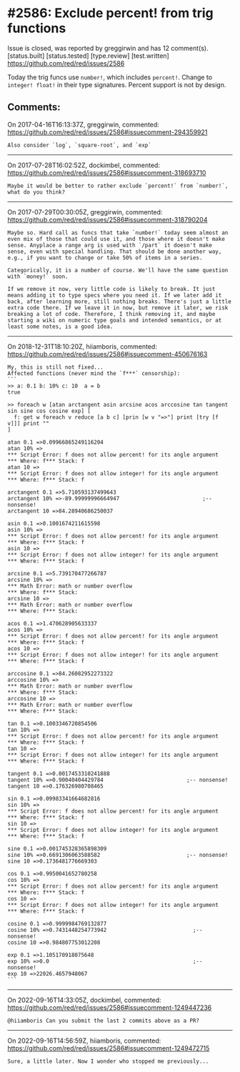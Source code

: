 
#2586: Exclude percent! from trig functions
================================================================================
Issue is closed, was reported by greggirwin and has 12 comment(s).
[status.built] [status.tested] [type.review] [test.written]
<https://github.com/red/red/issues/2586>

Today the trig funcs use `number!`, which includes `percent!`. Change to `integer! float!` in their type signatures. Percent support is not by design.


Comments:
--------------------------------------------------------------------------------

On 2017-04-16T16:13:37Z, greggirwin, commented:
<https://github.com/red/red/issues/2586#issuecomment-294359921>

    Also consider `log`, `square-root`, and `exp`

--------------------------------------------------------------------------------

On 2017-07-28T16:02:52Z, dockimbel, commented:
<https://github.com/red/red/issues/2586#issuecomment-318693710>

    Maybe it would be better to rather exclude `percent!` from `number!`, what do you think?

--------------------------------------------------------------------------------

On 2017-07-29T00:30:05Z, greggirwin, commented:
<https://github.com/red/red/issues/2586#issuecomment-318790204>

    Maybe so. Hard call as funcs that take `number!` today seem almost an even mix of those that could use it, and those where it doesn't make sense. Anyplace a range arg is used with `/part` it doesn't make sense, even with special handling. That should be done another way, e.g., if you want to change or take 50% of items in a series.
    
    Categorically, it is a number of course. We'll have the same question with `money!` soon. 
    
    If we remove it now, very little code is likely to break. It just means adding it to type specs where you need it. If we later add it back, after learning more, still nothing breaks. There's just a little extra code there. If we leave it in now, but remove it later, we risk breaking a lot of code. Therefore, I think removing it, and maybe starting a wiki on numeric type goals and intended semantics, or at least some notes, is a good idea.

--------------------------------------------------------------------------------

On 2018-12-31T18:10:20Z, hiiamboris, commented:
<https://github.com/red/red/issues/2586#issuecomment-450676163>

    My, this is still not fixed...
    Affected functions (never mind the `f***` censorship):
    ```
    >> a: 0.1 b: 10% c: 10  a = b
    true
    
    >> foreach w [atan arctangent asin arcsine acos arccosine tan tangent sin sine cos cosine exp] [
      f: get w foreach v reduce [a b c] [prin [w v "=>"] print [try [f v]]] print ""
    ]
    
    atan 0.1 =>0.09966865249116204
    atan 10% =>
    *** Script Error: f does not allow percent! for its angle argument
    *** Where: f*** Stack: f 
    atan 10 =>
    *** Script Error: f does not allow integer! for its angle argument
    *** Where: f*** Stack: f 
    
    arctangent 0.1 =>5.710593137499643
    arctangent 10% =>-89.99999996664947                          ;-- nonsense!
    arctangent 10 =>84.28940686250037
    
    asin 0.1 =>0.1001674211615598
    asin 10% =>
    *** Script Error: f does not allow percent! for its angle argument
    *** Where: f*** Stack: f 
    asin 10 =>
    *** Script Error: f does not allow integer! for its angle argument
    *** Where: f*** Stack: f 
    
    arcsine 0.1 =>5.739170477266787
    arcsine 10% =>
    *** Math Error: math or number overflow
    *** Where: f*** Stack: 
    arcsine 10 =>
    *** Math Error: math or number overflow
    *** Where: f*** Stack: 
    
    acos 0.1 =>1.470628905633337
    acos 10% =>
    *** Script Error: f does not allow percent! for its angle argument
    *** Where: f*** Stack: f 
    acos 10 =>
    *** Script Error: f does not allow integer! for its angle argument
    *** Where: f*** Stack: f 
    
    arccosine 0.1 =>84.26082952273322
    arccosine 10% =>
    *** Math Error: math or number overflow
    *** Where: f*** Stack: 
    arccosine 10 =>
    *** Math Error: math or number overflow
    *** Where: f*** Stack: 
    
    tan 0.1 =>0.1003346720854506
    tan 10% =>
    *** Script Error: f does not allow percent! for its angle argument
    *** Where: f*** Stack: f 
    tan 10 =>
    *** Script Error: f does not allow integer! for its angle argument
    *** Where: f*** Stack: f 
    
    tangent 0.1 =>0.0017453310241888
    tangent 10% =>0.90040404429784                          ;-- nonsense!
    tangent 10 =>0.176326980708465
    
    sin 0.1 =>0.09983341664682816
    sin 10% =>
    *** Script Error: f does not allow percent! for its angle argument
    *** Where: f*** Stack: f 
    sin 10 =>
    *** Script Error: f does not allow integer! for its angle argument
    *** Where: f*** Stack: f 
    
    sine 0.1 =>0.001745328365898309
    sine 10% =>0.6691306063588582                           ;-- nonsense!
    sine 10 =>0.1736481776669303
    
    cos 0.1 =>0.9950041652780258
    cos 10% =>
    *** Script Error: f does not allow percent! for its angle argument
    *** Where: f*** Stack: f 
    cos 10 =>
    *** Script Error: f does not allow integer! for its angle argument
    *** Where: f*** Stack: f 
    
    cosine 0.1 =>0.9999984769132877
    cosine 10% =>0.7431448254773942                           ;-- nonsense!
    cosine 10 =>0.984807753012208
    
    exp 0.1 =>1.105170918075648
    exp 10% =>0.0                                             ;-- nonsense!
    exp 10 =>22026.4657948067
    ```

--------------------------------------------------------------------------------

On 2022-09-16T14:33:05Z, dockimbel, commented:
<https://github.com/red/red/issues/2586#issuecomment-1249447236>

    @hiiamboris Can you submit the last 2 commits above as a PR?

--------------------------------------------------------------------------------

On 2022-09-16T14:56:59Z, hiiamboris, commented:
<https://github.com/red/red/issues/2586#issuecomment-1249472715>

    Sure, a little later. Now I wonder who stopped me previously...

